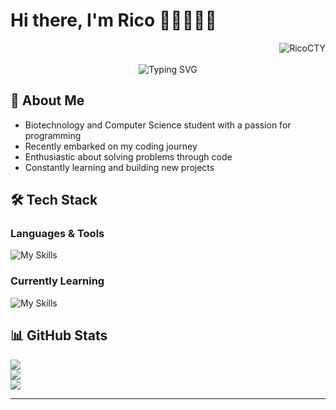 # Hi there, I'm Rico 👋🏻👨🏻‍💻 

<div align="right">
  <img src="https://komarev.com/ghpvc/?username=RicoCTY&label=Profile%20views&color=0e75b6&style=flat" alt="RicoCTY" />
</div><br/>

<div align="center">
  <img src="https://readme-typing-svg.demolab.com?font=Fira+Code&pause=1000&color=22D3EE&center=true&vCenter=true&width=435&lines=Biotech+Student+%7C+Emerging+Developer;Curious+Mind+%7C+Continuous+Learner;Turning+Ideas+Into+Code" alt="Typing SVG" />
</div>

## 🚀 About Me

+ Biotechnology and Computer Science student with a passion for programming
+ Recently embarked on my coding journey
+ Enthusiastic about solving problems through code
+ Constantly learning and building new projects

## 🛠️ Tech Stack

### Languages & Tools

![My Skills](https://go-skill-icons.vercel.app/api/icons?i=python,c,cpp,html,css,javascript,php,nodejs,markdown,docker,git,discord,canva,figma,blender&theme=dark&perline=8)

### Currently Learning

![My Skills](https://go-skill-icons.vercel.app/api/icons?i=react,vue,mongodb,r,cs,unity,robloxstudio,photoshop,java&theme=dark&perline=#)

## 📊 GitHub Stats

![](https://github-readme-stats.vercel.app/api?username=RicoCTY&show_icons=true&theme=github_dark_dimmed&include_all_commits=true&count_private=true)<br/>
![](https://github-readme-stats.vercel.app/api/top-langs/?username=RicoCTY&layout=compact&langs_count=6&theme=github_dark_dimmed)<br/>
![](https://github-readme-streak-stats.herokuapp.com/?user=RicoCTY&theme=github_dark_dimmed&hide_border=false)<br/>

---
